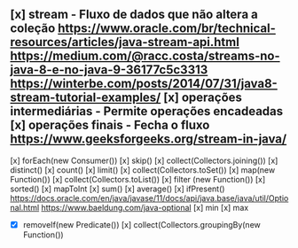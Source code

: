 [x] stream - Fluxo de dados que não altera a coleção
https://www.oracle.com/br/technical-resources/articles/java-stream-api.html
https://medium.com/@racc.costa/streams-no-java-8-e-no-java-9-36177c5c3313
https://winterbe.com/posts/2014/07/31/java8-stream-tutorial-examples/
[x] operações intermediárias - Permite operações encadeadas
[x] operações finais - Fecha o fluxo
https://www.geeksforgeeks.org/stream-in-java/
---
[x] forEach(new Consumer())
[x] skip()
[x] collect(Collectors.joining())
[x] distinct()
[x] count()
[x] limit()
[x] collect(Collectors.toSet())
[x] map(new Function())
[x] collect(Collectors.toList())
[x] filter (new Function())
[x] sorted()
[x] mapToInt
[x] sum()
[x] average()
[x] ifPresent()
https://docs.oracle.com/en/java/javase/11/docs/api/java.base/java/util/Optional.html
https://www.baeldung.com/java-optional
[x] min
[x] max
*[x] removeIf(new Predicate())
 [x] collect(Collectors.groupingBy(new Function())

